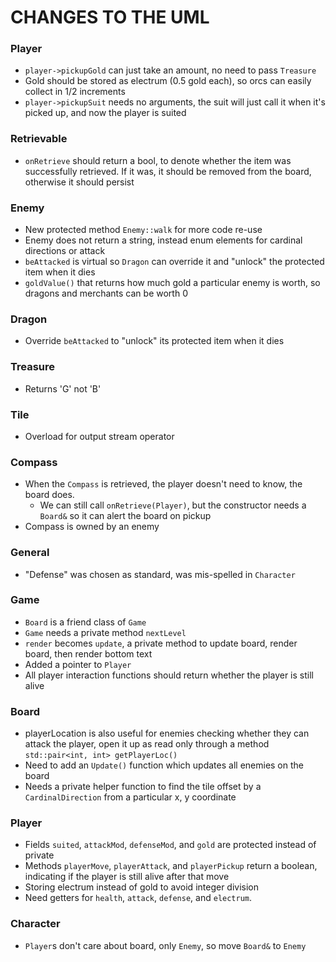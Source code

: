 # CHANGES TO THE UML

### Player

-   `player->pickupGold` can just take an amount, no need to pass `Treasure`
-   Gold should be stored as electrum (0.5 gold each), so orcs can easily collect in 1/2 increments
-   `player->pickupSuit` needs no arguments, the suit will just call it when it's picked up, and now the player is suited

### Retrievable

-   `onRetrieve` should return a bool, to denote whether the item was successfully retrieved. If it was, it should be removed from the board, otherwise it should persist

### Enemy

-   New protected method `Enemy::walk` for more code re-use
-   Enemy does not return a string, instead enum elements for cardinal directions or attack
-   `beAttacked` is virtual so `Dragon` can override it and "unlock" the protected item when it dies
-   `goldValue()` that returns how much gold a particular enemy is worth, so dragons and merchants can be worth 0

### Dragon

-   Override `beAttacked` to "unlock" its protected item when it dies

### Treasure

-   Returns 'G' not 'B'

### Tile

-   Overload for output stream operator

### Compass

-   When the `Compass` is retrieved, the player doesn't need to know, the board does.
    -   We can still call `onRetrieve(Player)`, but the constructor needs a `Board&` so it can alert the board on pickup
-   Compass is owned by an enemy

### General

-   "Defense" was chosen as standard, was mis-spelled in `Character`

### Game
-   `Board` is a friend class of `Game`
-   `Game` needs a private method `nextLevel`
-   `render` becomes `update`, a private method to update board, render board, then render bottom text
-   Added a pointer to `Player`
-   All player interaction functions should return whether the player is still alive

### Board

-   playerLocation is also useful for enemies checking whether they can attack the player, open it up as read only through a method `std::pair<int, int> getPlayerLoc()`
-   Need to add an `Update()` function which updates all enemies on the board
-   Needs a private helper function to find the tile offset by a `CardinalDirection` from a particular x, y coordinate


### Player

-   Fields `suited`, `attackMod`, `defenseMod`, and `gold` are protected instead of private
-   Methods `playerMove`, `playerAttack`, and `playerPickup` return a boolean, indicating if the player is still alive after that move
-   Storing electrum instead of gold to avoid integer division
-   Need getters for `health`, `attack`, `defense`, and `electrum`.

### Character

-   `Player`s don't care about board, only `Enemy`, so move `Board&` to `Enemy`
